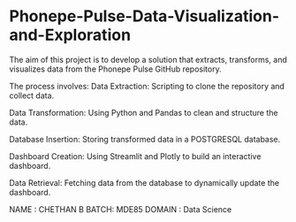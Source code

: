 # Phonepe-Pulse-Data-Visualization-and-Exploration
The aim of this project is to develop a solution that extracts, transforms, and visualizes data from the Phonepe Pulse GitHub repository.

The process involves:
Data Extraction: Scripting to clone the repository and collect data.

Data Transformation: Using Python and Pandas to clean and structure the data.

Database Insertion: Storing transformed data in a POSTGRESQL database.

Dashboard Creation: Using Streamlit and Plotly to build an interactive dashboard.

Data Retrieval: Fetching data from the database to dynamically update the dashboard.

NAME : CHETHAN B
BATCH: MDE85
DOMAIN : Data Science
